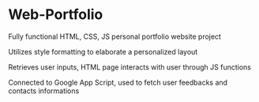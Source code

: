 # Web-Portfolio
Fully functional HTML, CSS, JS personal portfolio website project

Utilizes style formatting to elaborate a personalized layout

Retrieves user inputs, HTML page interacts with user through JS functions

Connected to Google App Script, used to fetch user feedbacks and contacts informations



